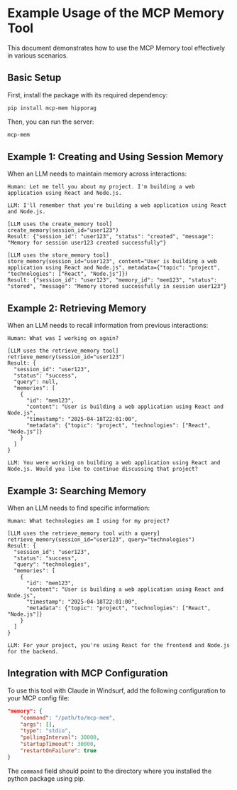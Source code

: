 # Example Usage of the MCP Memory Tool

This document demonstrates how to use the MCP Memory tool effectively in various scenarios.

## Basic Setup

First, install the package with its required dependency:

```bash
pip install mcp-mem hipporag
```

Then, you can run the server:

```bash
mcp-mem
```

## Example 1: Creating and Using Session Memory

When an LLM needs to maintain memory across interactions:

```
Human: Let me tell you about my project. I'm building a web application using React and Node.js.

LLM: I'll remember that you're building a web application using React and Node.js.

[LLM uses the create_memory tool]
create_memory(session_id="user123")
Result: {"session_id": "user123", "status": "created", "message": "Memory for session user123 created successfully"}

[LLM uses the store_memory tool]
store_memory(session_id="user123", content="User is building a web application using React and Node.js", metadata={"topic": "project", "technologies": ["React", "Node.js"]})
Result: {"session_id": "user123", "memory_id": "mem123", "status": "stored", "message": "Memory stored successfully in session user123"}
```

## Example 2: Retrieving Memory

When an LLM needs to recall information from previous interactions:

```
Human: What was I working on again?

[LLM uses the retrieve_memory tool]
retrieve_memory(session_id="user123")
Result: {
  "session_id": "user123",
  "status": "success",
  "query": null,
  "memories": [
    {
      "id": "mem123",
      "content": "User is building a web application using React and Node.js",
      "timestamp": "2025-04-18T22:01:00",
      "metadata": {"topic": "project", "technologies": ["React", "Node.js"]}
    }
  ]
}

LLM: You were working on building a web application using React and Node.js. Would you like to continue discussing that project?
```

## Example 3: Searching Memory

When an LLM needs to find specific information:

```
Human: What technologies am I using for my project?

[LLM uses the retrieve_memory tool with a query]
retrieve_memory(session_id="user123", query="technologies")
Result: {
  "session_id": "user123",
  "status": "success",
  "query": "technologies",
  "memories": [
    {
      "id": "mem123",
      "content": "User is building a web application using React and Node.js",
      "timestamp": "2025-04-18T22:01:00",
      "metadata": {"topic": "project", "technologies": ["React", "Node.js"]}
    }
  ]
}

LLM: For your project, you're using React for the frontend and Node.js for the backend.
```

## Integration with MCP Configuration

To use this tool with Claude in Windsurf, add the following configuration to your MCP config file:

```json
"memory": {
    "command": "/path/to/mcp-mem",
    "args": [],
    "type": "stdio",
    "pollingInterval": 30000,
    "startupTimeout": 30000,
    "restartOnFailure": true
}
```

The `command` field should point to the directory where you installed the python package using pip.
